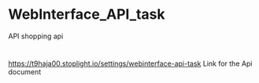 # WebInterface_API_task
API shopping api


#
https://t9haja00.stoplight.io/settings/webinterface-api-task
Link for the Api document

